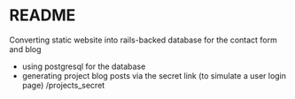# README

Converting static website into rails-backed database for the contact form and blog 

* using postgresql for the database
* generating project blog posts via the secret link (to simulate a user login page) /projects_secret